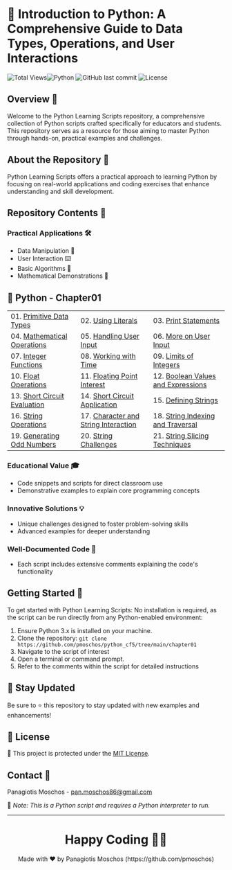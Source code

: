 # 🐍 Introduction to Python: A Comprehensive Guide to Data Types, Operations, and User Interactions 

![Total Views](https://views.whatilearened.today/views/github/yourusername/python-educational-scripts.svg)![Python](https://img.shields.io/badge/language-Python-blue.svg) ![GitHub last commit](https://img.shields.io/github/last-commit/pmoschos/python_cf5/tree/main/chapter01) ![License](https://img.shields.io/badge/license-MIT-green.svg)

## Overview 🌟
Welcome to the Python Learning Scripts repository, a comprehensive collection of Python scripts crafted specifically for educators and students. This repository serves as a resource for those aiming to master Python through hands-on, practical examples and challenges.

## About the Repository 📖
Python Learning Scripts offers a practical approach to learning Python by focusing on real-world applications and coding exercises that enhance understanding and skill development.

## Repository Contents 📂
### Practical Applications 🛠️
- Data Manipulation 🔢
- User Interaction ⌨️
- Basic Algorithms 🔄
- Mathematical Demonstrations 📏

## 🐍 Python - Chapter01

<table>
  <tr>
    <td>01. <a href="https://github.com/pmoschos/python_cf5/tree/main/chapter01/01.%20Primitive%20Data%20Types" title="Introduces the basic data types in Python. This script is fundamental for beginners to understand how data is stored and manipulated in Python.">Primitive Data Types</a></td>
    <td>02. <a href="https://github.com/pmoschos/python_cf5/tree/main/chapter01/02.%20Using%20Literals" title="Focuses on the different types of literals in Python and their usage. An essential guide for learning how to define and use immutable data.">Using Literals</a></td>
    <td>03. <a href="https://github.com/pmoschos/python_cf5/tree/main/chapter01/03.%20Print%20Statements" title="Demonstrates various ways to use the print statement in Python, which is crucial for outputting information in console applications.">Print Statements</a></td>
  </tr>
  <tr>
    <td>04. <a href="https://github.com/pmoschos/python_cf5/tree/main/chapter01/04.%20Mathematical%20Operations" title="Covers basic arithmetic operations and introduces more complex mathematical functions, providing a good foundation for computational tasks.">Mathematical Operations</a></td>
    <td>05. <a href="https://github.com/pmoschos/python_cf5/tree/main/chapter01/05.%20Handling%20User%20Input" title="Teaches how to capture and process user input in Python. This script is great for interactive programs and data entry applications.">Handling User Input</a></td>
    <td>06. <a href="https://github.com/pmoschos/python_cf5/tree/main/chapter01/06.%20More%20on%20User%20Input" title="Expands on the previous script by introducing error handling and more complex user interaction scenarios to ensure robust applications.">More on User Input</a></td>
  </tr>
  <tr>
    <td>07. <a href="https://github.com/pmoschos/python_cf5/tree/main/chapter01/07.%20Integer%20Functions" title="This script explores built-in integer functions like min() and max(), essential for data analysis and decision-making processes in code.">Integer Functions</a></td>
    <td>08. <a href="https://github.com/pmoschos/python_cf5/tree/main/chapter01/08.%20Working%20with%20Time" title="Demonstrates how to manipulate and format date and time in Python, a critical skill for applications needing scheduling, logging, and time-based decisions.">Working with Time</a></td>
    <td>09. <a href="https://github.com/pmoschos/python_cf5/tree/main/chapter01/09.%20Limits%20of%20Integers" title="Explores the boundaries of integer types in Python, essential for understanding memory management and avoiding overflow errors in programs.">Limits of Integers</a></td>
  </tr>
  <tr>
    <td>10. <a href="https://github.com/pmoschos/python_cf5/tree/main/chapter01/10.%20Float%20Operations" title="Focuses on operations with floating-point numbers, highlighting precision and rounding issues crucial for financial and scientific computations.">Float Operations</a></td>
    <td>11. <a href="https://github.com/pmoschos/python_cf5/tree/main/chapter01/11.%20Floating%20Point%20Interest" title="This script demonstrates how to handle floating-point arithmetic in financial calculations, focusing on compound interest calculations.">Floating Point Interest</a></td>
    <td>12. <a href="https://github.com/pmoschos/python_cf5/tree/main/chapter01/12.%20Boolean%20Values%20and%20Expressions" title="Explore the use of boolean logic within Python, crucial for decision-making processes in coding.">Boolean Values and Expressions</a></td>
  </tr>
  <tr>
    <td>13. <a href="https://github.com/pmoschos/python_cf5/tree/main/chapter01/13.%20Short%20Circuit%20Evaluation" title="A guide to understanding Python's short-circuit behavior in logical operations to write more efficient and safer conditions.">Short Circuit Evaluation</a></td>
    <td>14. <a href="https://github.com/pmoschos/python_cf5/tree/main/chapter01/14.%20Short%20Circuit%20Application" title="Practical application of short-circuit evaluation in a simple user interaction scenario, improving code performance.">Short Circuit Application</a></td>
    <td>15. <a href="https://github.com/pmoschos/python_cf5/tree/main/chapter01/15.%20Defining%20Strings" title="Demonstrates various methods to define and manipulate strings, an essential data type in Python.">Defining Strings</a></td>
  </tr>
  <tr>
    <td>16. <a href="https://github.com/pmoschos/python_cf5/tree/main/chapter01/16.%20String%20Operations" title="This script covers common string operations, providing a basis for text processing and manipulation.">String Operations</a></td>
    <td>17. <a href="https://github.com/pmoschos/python_cf5/tree/main/chapter01/17.%20Character%20and%20String%20Interaction" title="Explores how characters and strings interact in Python, including indexing and the immutability of strings.">Character and String Interaction</a></td>
    <td>18. <a href="https://github.com/pmoschos/python_cf5/tree/main/chapter01/18.%20String%20Indexing%20and%20Traversal" title="Learn how to access and traverse strings through indexing, a crucial skill for parsing and analyzing text data.">String Indexing and Traversal</a></td>
  </tr>
  <tr>
    <td>19. <a href="https://github.com/pmoschos/python_cf5/tree/main/chapter01/19.%20Generating%20Odd%20Numbers" title="A simple script to generate a list of odd numbers within a specified range, demonstrating loop control structures.">Generating Odd Numbers</a></td>
    <td>20. <a href="https://github.com/pmoschos/python_cf5/tree/main/chapter01/20.%20String%20Challenges" title="Offers a set of challenges to deepen your understanding of string manipulation and problem-solving skills in Python.">String Challenges</a></td>
    <td>21. <a href="https://github.com/pmoschos/python_cf5/tree/main/chapter01/21.%20String%20Slicing%20Techniques" title="Master the art of slicing strings to extract substrings, a fundamental technique for text processing in Python.">String Slicing Techniques</a></td>
  </tr>
</table>



### Educational Value 🎓
- Code snippets and scripts for direct classroom use
- Demonstrative examples to explain core programming concepts

### Innovative Solutions 💡
- Unique challenges designed to foster problem-solving skills
- Advanced examples for deeper understanding

### Well-Documented Code 📄
- Each script includes extensive comments explaining the code's functionality

## Getting Started 🚀
To get started with Python Learning Scripts:
No installation is required, as the script can be run directly from any Python-enabled environment:
1. Ensure Python 3.x is installed on your machine.
2. Clone the repository: `git clone https://github.com/pmoschos/python_cf5/tree/main/chapter01`
3. Navigate to the script of interest
4. Open a terminal or command prompt.
5. Refer to the comments within the script for detailed instructions

## 📢 Stay Updated

Be sure to ⭐ this repository to stay updated with new examples and enhancements!

## 📄 License
🔐 This project is protected under the [MIT License](https://mit-license.org/).


## Contact 📧
Panagiotis Moschos - pan.moschos86@gmail.com

🔗 *Note: This is a Python script and requires a Python interpreter to run.*

---
<h1 align=center>Happy Coding 👨‍💻 </h1>

<p align="center">
  Made with ❤️ by Panagiotis Moschos (https://github.com/pmoschos)
</p>
